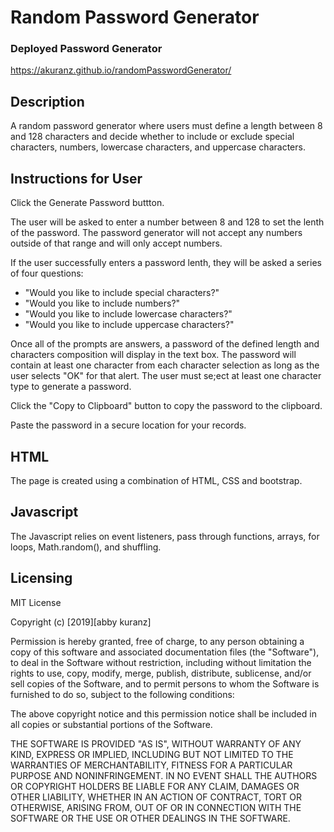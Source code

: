 # Random Password Generator

### Deployed Password Generator

https://akuranz.github.io/randomPasswordGenerator/

## Description

A random password generator where users must define a length between 8 and 128 characters and decide whether to include or exclude special characters, numbers, lowercase characters, and uppercase characters.

## Instructions for User

Click the Generate Password buttton.

The user will be asked to enter a number between 8 and 128 to set the lenth of the password. The password generator will not accept any numbers outside of that range and will only accept numbers.

If the user successfully enters a password lenth, they will be asked a series of four questions:

- "Would you like to include special characters?"
- "Would you like to include numbers?"
- "Would you like to include lowercase characters?"
- "Would you like to include uppercase characters?"

Once all of the prompts are answers, a password of the defined length and characters composition will display in the text box. The password will contain at least one character from each character selection as long as the user selects "OK" for that alert. The user must se;ect at least one character type to generate a password.

Click the "Copy to Clipboard" button to copy the password to the clipboard.

Paste the password in a secure location for your records.

## HTML

The page is created using a combination of HTML, CSS and bootstrap.

## Javascript

The Javascript relies on event listeners, pass through functions, arrays, for loops, Math.random(), and shuffling.

## Licensing

MIT License

Copyright (c) [2019][abby kuranz]

Permission is hereby granted, free of charge, to any person obtaining a copy
of this software and associated documentation files (the "Software"), to deal
in the Software without restriction, including without limitation the rights
to use, copy, modify, merge, publish, distribute, sublicense, and/or sell
copies of the Software, and to permit persons to whom the Software is
furnished to do so, subject to the following conditions:

The above copyright notice and this permission notice shall be included in all
copies or substantial portions of the Software.

THE SOFTWARE IS PROVIDED "AS IS", WITHOUT WARRANTY OF ANY KIND, EXPRESS OR
IMPLIED, INCLUDING BUT NOT LIMITED TO THE WARRANTIES OF MERCHANTABILITY,
FITNESS FOR A PARTICULAR PURPOSE AND NONINFRINGEMENT. IN NO EVENT SHALL THE
AUTHORS OR COPYRIGHT HOLDERS BE LIABLE FOR ANY CLAIM, DAMAGES OR OTHER
LIABILITY, WHETHER IN AN ACTION OF CONTRACT, TORT OR OTHERWISE, ARISING FROM,
OUT OF OR IN CONNECTION WITH THE SOFTWARE OR THE USE OR OTHER DEALINGS IN THE
SOFTWARE.
